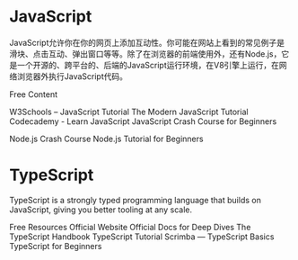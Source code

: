 <DedicatedRoadmap
  href='/javascript'
  title='JavaScript Roadmap'
  description='Click to check the detailed JavaScript Roadmap.'
/>

# JavaScript

JavaScript允许你在你的网页上添加互动性。你可能在网站上看到的常见例子是滑块、点击互动、弹出窗口等等。除了在浏览器的前端使用外，还有Node.js，它是一个开源的、跨平台的、后端的JavaScript运行环境，在V8引擎上运行，在网络浏览器外执行JavaScript代码。


<ResourceGroupTitle>Free Content</ResourceGroupTitle>

<BadgeLink badgeText='Read' colorScheme="yellow" href='https://www.w3schools.com/js/'>W3Schools – JavaScript Tutorial</BadgeLink>
<BadgeLink badgeText='Read' colorScheme="yellow" href='https://javascript.info/'>The Modern JavaScript Tutorial</BadgeLink>
<BadgeLink badgeText='Course' colorScheme='green' href='https://www.codecademy.com/learn/introduction-to-javascript'>Codecademy - Learn JavaScript</BadgeLink>
<BadgeLink badgeText='Watch' href='https://youtu.be/hdI2bqOjy3c'>JavaScript Crash Course for Beginners</BadgeLink>

<BadgeLink badgeText='Watch' href='https://www.youtube.com/watch?v=fBNz5xF-Kx4'>Node.js Crash Course</BadgeLink>
<BadgeLink badgeText='Watch' href='https://www.youtube.com/watch?v=TlB_eWDSMt4'>Node.js Tutorial for Beginners</BadgeLink>


# TypeScript

TypeScript is a strongly typed programming language that builds on JavaScript, giving you better tooling at any scale.

<ResourceGroupTitle>Free Resources</ResourceGroupTitle>
<BadgeLink colorScheme='blue' badgeText='Official Website' href='https://www.typescriptlang.org/'>Official Website</BadgeLink>
<BadgeLink colorScheme='blue' badgeText='Official Docs' href='https://www.typescriptlang.org/docs/'>Official Docs for Deep Dives</BadgeLink>
<BadgeLink colorScheme='blue' badgeText='Official Handbook' href='https://www.typescriptlang.org/docs/handbook/intro.html'>The TypeScript Handbook</BadgeLink>
<BadgeLink colorScheme='yellow' badgeText='Read' href='https://www.tutorialspoint.com/typescript/index.htm'>TypeScript Tutorial</BadgeLink>
<BadgeLink colorScheme='green' badgeText='Course' href='https://scrimba.com/learn/typescript'>Scrimba — TypeScript Basics</BadgeLink>
<BadgeLink badgeText='Watch' href='https://www.youtube.com/watch?v=BwuLxPH8IDs'>TypeScript for Beginners</BadgeLink>
